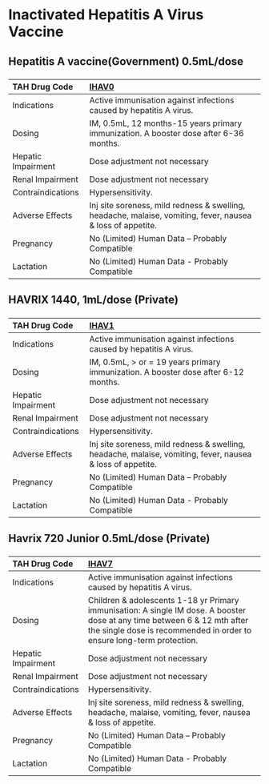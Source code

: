 # Inactivated Hepatitis A Virus Vaccine

## Hepatitis A vaccine(Government) 0.5mL/dose

##### 

| TAH Drug Code      | [IHAV0](https://www.tahsda.org.tw/drugs/hissearch.php?drug_code=IHAV0)                                     |
|:-------------------|:-----------------------------------------------------------------------------------------------------------|
| Indications        | Active immunisation against infections caused by hepatitis A virus.                                        |
| Dosing             | IM, 0.5mL, 12 months-15 years primary immunization. A booster dose after 6-36 months.                      |
| Hepatic Impairment | Dose adjustment not necessary                                                                              |
| Renal Impairment   | Dose adjustment not necessary                                                                              |
| Contraindications  | Hypersensitivity.                                                                                          |
| Adverse Effects    | Inj site soreness, mild redness & swelling, headache, malaise, vomiting, fever, nausea & loss of appetite. |
| Pregnancy          | No (Limited) Human Data – Probably Compatible                                                              |
| Lactation          | No (Limited) Human Data - Probably Compatible                                                              |

## HAVRIX 1440, 1mL/dose (Private)

##### 

| TAH Drug Code      | [IHAV1](https://www.tahsda.org.tw/drugs/hissearch.php?drug_code=IHAV1)                                     |
|:-------------------|:-----------------------------------------------------------------------------------------------------------|
| Indications        | Active immunisation against infections caused by hepatitis A virus.                                        |
| Dosing             | IM, 0.5mL, > or = 19 years primary immunization. A booster dose after 6-12 months.                         |
| Hepatic Impairment | Dose adjustment not necessary                                                                              |
| Renal Impairment   | Dose adjustment not necessary                                                                              |
| Contraindications  | Hypersensitivity.                                                                                          |
| Adverse Effects    | Inj site soreness, mild redness & swelling, headache, malaise, vomiting, fever, nausea & loss of appetite. |
| Pregnancy          | No (Limited) Human Data – Probably Compatible                                                              |
| Lactation          | No (Limited) Human Data - Probably Compatible                                                              |

## Havrix 720 Junior 0.5mL/dose (Private)

##### 

| TAH Drug Code      | [IHAV7](https://www.tahsda.org.tw/drugs/hissearch.php?drug_code=IHAV7)                                                                                                                             |
|:-------------------|:---------------------------------------------------------------------------------------------------------------------------------------------------------------------------------------------------|
| Indications        | Active immunisation against infections caused by hepatitis A virus.                                                                                                                                |
| Dosing             | Children & adolescents 1-18 yr Primary immunisation: A single IM dose. A booster dose at any time between 6 & 12 mth after the single dose is recommended in order to ensure long-term protection. |
| Hepatic Impairment | Dose adjustment not necessary                                                                                                                                                                      |
| Renal Impairment   | Dose adjustment not necessary                                                                                                                                                                      |
| Contraindications  | Hypersensitivity.                                                                                                                                                                                  |
| Adverse Effects    | Inj site soreness, mild redness & swelling, headache, malaise, vomiting, fever, nausea & loss of appetite.                                                                                         |
| Pregnancy          | No (Limited) Human Data – Probably Compatible                                                                                                                                                      |
| Lactation          | No (Limited) Human Data - Probably Compatible                                                                                                                                                      |

